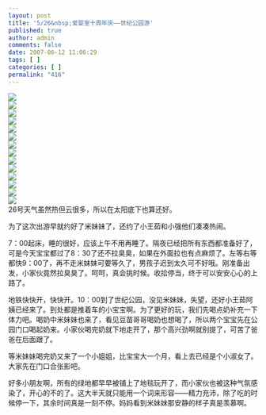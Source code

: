 ```yaml
---
layout: post
title: '5/26&nbsp;爱婴室十周年庆——世纪公园游'
published: true
author: admin
comments: false
date: 2007-06-12 11:06:29
tags: [ ]
categories: [ ]
permalink: "416"
---
```

![][1]  
![][2]  
![][3]  
![][4]  
![][5]  
![][6]  
![][7]  
![][8]  
![][9]  
![][10]  
![][11]  
![][12]  
![][13]  
![][14]  
26号天气虽然热但云很多，所以在太阳底下也算还好。


  


为了这次出游早就约好了米妹妹了，还约了小王茹和小强他们凑凑热闹。


  


7：00起床，睡的很好，应该上午不用再睡了。隔夜已经把所有东西都准备好了，可是今天宝宝都过了8：30了还不拉臭臭，如果在外面拉也有点麻烦了。左等右等都快9：00了，再不走米妹妹可要等久了，男孩子迟到太久可不好哦。刚准备出发，小家伙竟然拉臭臭了。呵呵，真会挑时候。收拾停当，终于可以安安心心的上路了。


  


地铁快快开，快快开。10：00到了世纪公园，没见米妹妹，失望，还好小王茹阿姨已经来了。到处都是推着车的小宝宝啊。为了更好的玩，我们先喝点奶补充一下体力吧。喝奶中米妹妹也来了，看见豆苗哥哥喝奶也想喝了，所以两个宝宝先在公园门口喝起奶来。小家伙喝完奶就下地走开了，那个高兴劲啊就别提了，可苦了爸爸在后面跟了。


  


等米妹妹喝完奶又来了一个小姐姐，比宝宝大一个月，看上去已经是个小淑女了。大家先在门口合张影吧。


  


好多小朋友啊，所有的绿地都早早被铺上了地毯玩开了，而小家伙也被这种气氛感染了，开心的不的了。这大半天就只能用一个词来形容——精力充沛，除了吃的时候停一下，其余时间真是一刻不停。妈妈看到米妹妹那安静的样子真是羡慕啊。

 [1]: http://xujianian.com/jx/blog/UploadFiles/2007-7/718694672.jpg
 [2]: http://xujianian.com/jx/blog/UploadFiles/2007-7/718648200.jpg
 [3]: http://xujianian.com/jx/blog/UploadFiles/2007-7/718927692.jpg
 [4]: http://xujianian.com/jx/blog/UploadFiles/2007-7/718353547.jpg
 [5]: http://xujianian.com/jx/blog/UploadFiles/2007-7/718238946.jpg
 [6]: http://xujianian.com/jx/blog/UploadFiles/2007-7/718171380.jpg
 [7]: http://xujianian.com/jx/blog/UploadFiles/2007-7/718626365.jpg
 [8]: http://xujianian.com/jx/blog/UploadFiles/2007-7/718439858.jpg
 [9]: http://xujianian.com/jx/blog/UploadFiles/2007-7/718167905.jpg
 [10]: http://xujianian.com/jx/blog/UploadFiles/2007-7/718930178.jpg
 [11]: http://xujianian.com/jx/blog/UploadFiles/2007-7/718800608.jpg
 [12]: http://xujianian.com/jx/blog/UploadFiles/2007-7/718222398.jpg
 [13]: http://xujianian.com/jx/blog/UploadFiles/2007-7/718269241.jpg
 [14]: http://xujianian.com/jx/blog/UploadFiles/2007-7/718328237.jpg